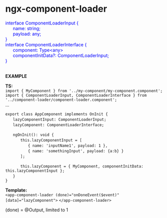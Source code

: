 # ngx-component-loader

<span style="color:blue">
interface ComponentLoaderInput {<br>
&nbsp;&nbsp;&nbsp;&nbsp;&nbsp;&nbsp;name: string;  <br>
&nbsp;&nbsp;&nbsp;&nbsp;&nbsp;&nbsp;payload: any;  <br>
}</span><span style="color:blue"><br>
interface ComponentLoaderInterface { <br> 
&nbsp;&nbsp;&nbsp;&nbsp;&nbsp;&nbsp;component: Type&lt;any&gt;  <br>
&nbsp;&nbsp;&nbsp;&nbsp;&nbsp;&nbsp;componentInitData?: ComponentLoaderInput;  <br>
} </span><br><br>

**EXAMPLE**  

**TS:**  
`import { MyComponent } from '../my-component/my-component.component';`  
`import { ComponentLoaderInput, ComponentLoaderInterface } from '../component-loader/component-loader.component';`  
...  

`export class AppComponent implements OnInit {`  
&nbsp;&nbsp;&nbsp;&nbsp;&nbsp;&nbsp;`lazyComponentInput: ComponentLoaderInput;`  
&nbsp;&nbsp;&nbsp;&nbsp;&nbsp;&nbsp;`lazyComponent: ComponentLoaderInterface;`  

&nbsp;&nbsp;&nbsp;&nbsp;&nbsp;&nbsp;`ngOnInit(): void {`  
&nbsp;&nbsp;&nbsp;&nbsp;&nbsp;&nbsp;&nbsp;&nbsp;&nbsp;&nbsp;&nbsp;&nbsp;`this.lazyComponentInput = [`  
&nbsp;&nbsp;&nbsp;&nbsp;&nbsp;&nbsp;&nbsp;&nbsp;&nbsp;&nbsp;&nbsp;&nbsp;&nbsp;&nbsp;&nbsp;&nbsp;&nbsp;&nbsp;`{ name: 'inputName1', payload: 1 },`  
&nbsp;&nbsp;&nbsp;&nbsp;&nbsp;&nbsp;&nbsp;&nbsp;&nbsp;&nbsp;&nbsp;&nbsp;&nbsp;&nbsp;&nbsp;&nbsp;&nbsp;&nbsp;`{ name: 'somethingInput', payload: {a:b} }`  
&nbsp;&nbsp;&nbsp;&nbsp;&nbsp;&nbsp;&nbsp;&nbsp;&nbsp;&nbsp;&nbsp;&nbsp;`];`  

&nbsp;&nbsp;&nbsp;&nbsp;&nbsp;&nbsp;&nbsp;&nbsp;&nbsp;&nbsp;&nbsp;&nbsp;`this.lazyComponent = { MyComponent, componentInitData: this.lazyComponentInput };`  
&nbsp;&nbsp;&nbsp;&nbsp;&nbsp;&nbsp;`}`  
`}`  

**Template:**  
`<app-component-loader (done)="onDoneEvent($event)" [data]="lazyComponent">`
`</app-component-loader>`

(done) = @Output, limited to 1
